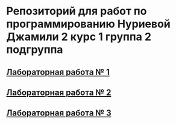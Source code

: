 # Репозиторий для работ по программированию Нуриевой Джамили 2 курс 1 группа 2 подгруппа
## [Лабораторная работа № 1](https://github.com/jamanuriyeva/Programming-3-sem/tree/main/Лабораторная%20работа%20№1)
## [Лабораторная работа № 2](https://github.com/jamanuriyeva/Programming-3-sem/tree/main/Лабораторная%20работа%20№2)
## [Лабораторная работа № 3](https://github.com/jamanuriyeva/Programming-3-sem/tree/aaeecdb17c0f09e93d923359b8238dbe3d8964b7/%D0%9B%D0%B0%D0%B1%D0%BE%D1%80%D0%B0%D1%82%D0%BE%D1%80%D0%BD%D0%B0%D1%8F%20%D1%80%D0%B0%D0%B1%D0%BE%D1%82%D0%B0%20%E2%84%963)
